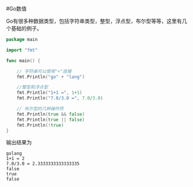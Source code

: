 #Go数值

Go有很多种数据类型，包括字符串类型，整型，浮点型，布尔型等等，这里有几个基础的例子。
```go
package main

import "fmt"

func main() {

	// 字符串可以使用"+"连接
	fmt.Println("go" + "lang")

	//整型和浮点型
	fmt.Println("1+1 =", 1+1)
	fmt.Println("7.0/3.0 =", 7.0/3.0)

	// 布尔型的几种操作符
	fmt.Println(true && false)
	fmt.Println(true || false)
	fmt.Println(!true)
}
```
输出结果为
```
golang
1+1 = 2
7.0/3.0 = 2.3333333333333335
false
true
false
```
